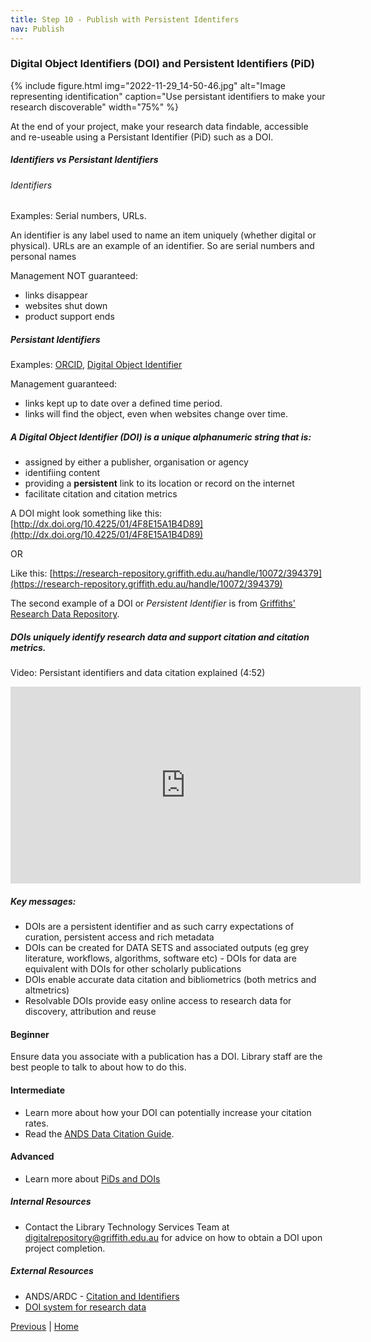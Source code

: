 ```yaml
---
title: Step 10 - Publish with Persistent Identifers 
nav: Publish
---
```


### Digital Object Identifiers (DOI) and Persistent Identifiers (PiD)  

{% include figure.html img="2022-11-29_14-50-46.jpg" alt="Image representing identification" caption="Use persistant identifiers to make your research discoverable" width="75%" %}

At the end of your project, make your research data findable, accessible and re-useable using a Persistant Identifier (PiD) such as a DOI.

##### Identifiers vs Persistant Identifiers

###### Identifiers

Examples: Serial numbers, URLs. 

An identifier is any label used to name an item uniquely (whether digital or physical).  URLs are an example of an identifier. So are serial numbers and personal names

Management NOT guaranteed:

* links disappear
* websites shut down
* product support ends

##### Persistant Identifiers
Examples: [ORCID](https://orcid.org/), [Digital Object Identifier](https://www.doi.org/)

Management guaranteed:

* links kept up to date over a defined time period.
* links will find the object, even when websites change over time.


##### A Digital Object Identifier (DOI) is a unique alphanumeric string that is:

* assigned by either a publisher, organisation or agency 
* identifiing content
* providing a **persistent** link to its location or record on the internet
* facilitate citation and citation metrics 

A DOI might look something like this: [http://dx.doi.org/10.4225/01/4F8E15A1B4D89](http://dx.doi.org/10.4225/01/4F8E15A1B4D89)

OR

Like this: [https://research-repository.griffith.edu.au/handle/10072/394379](https://research-repository.griffith.edu.au/handle/10072/394379)

The second example of a DOI or *Persistent Identifier* is from [Griffiths' Research Data Repository](https://research-repository.griffith.edu.au/).

##### DOIs uniquely identify research data and support citation and citation metrics.

Video: Persistant identifiers and data citation explained (4:52) 
<iframe width="560" height="315" src="https://www.youtube.com/embed/PgqtiY7oZ6k" title="YouTube video player" frameborder="0" allow="accelerometer; autoplay; clipboard-write; encrypted-media; gyroscope; picture-in-picture" allowfullscreen></iframe>

##### Key messages:
* DOIs are a persistent identifier and as such carry expectations of curation, persistent access and rich metadata
* DOIs can be created for DATA SETS and associated outputs (eg grey literature, workflows, algorithms, software etc) - DOIs for data are equivalent with DOIs for other scholarly publications
* DOIs enable accurate data citation and bibliometrics (both metrics and altmetrics)
* Resolvable DOIs provide easy online access to research data for discovery, attribution and reuse

#### Beginner
Ensure data you associate with a publication has a DOI. Library staff are the best people to talk to about how to do this.

#### Intermediate
* Learn more about how your DOI can potentially increase your citation rates. 
* Read the [ANDS Data Citation Guide](https://www.ands.org.au/guides/data-citation-awareness).

#### Advanced
* Learn more about [PiDs and DOIs](https://www.ands.org.au/guides/persistent-identifiers-awarenes)

##### Internal Resources
* Contact the Library Technology Services Team at [digitalrepository@griffith.edu.au](digitalrepository@griffith.edu.au) for advice on how to obtain a DOI upon project completion.

##### External Resources
* ANDS/ARDC - [Citation and Identifiers](https://www.ands.org.au/working-with-data/citation-and-identifiers)
* [DOI system for research data](https://www.ands.org.au/guides/doi)

[Previous](https://guereslib.github.io/Reproducible-Research-Things/Step8SepId) | [Home](https://guereslib.github.io/Reproducible-Research-Things/) 
